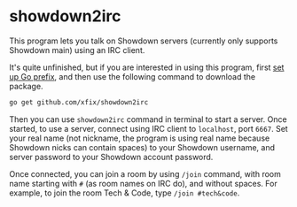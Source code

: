 # showdown2irc

This program lets you talk on Showdown servers (currently only supports
Showdown main) using an IRC client.

It's quite unfinished, but if you are interested in using this program,
first [set up Go prefix](https://golang.org/doc/code.html#GOPATH), and then
use the following command to download the package.

```sh
go get github.com/xfix/showdown2irc
```

Then you can use `showdown2irc` command in terminal to start a server.
Once started, to use a server, connect using IRC client to `localhost`,
port `6667`. Set your real name (not nickname, the program is using
real name because Showdown nicks can contain spaces) to your Showdown
username, and server password to your Showdown account password.

Once connected, you can join a room by using `/join` command, with room
name starting with `#` (as room names on IRC do), and without spaces.
For example, to join the room Tech & Code, type `/join #tech&code`.
